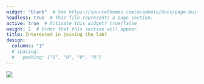 ```yaml
---
widget: "blank"  # See https://sourcethemes.com/academic/docs/page-builder/
headless: true  # This file represents a page section.
active: true  # Activate this widget? true/false
weight: 2  # Order that this section will appear.
title: Interested in joining the lab?
design:
  columns: "1"
  # spacing:
  #   padding: ["0", "0", "0", "0"]
---
```

![](/img/prospective_header.jpg)
